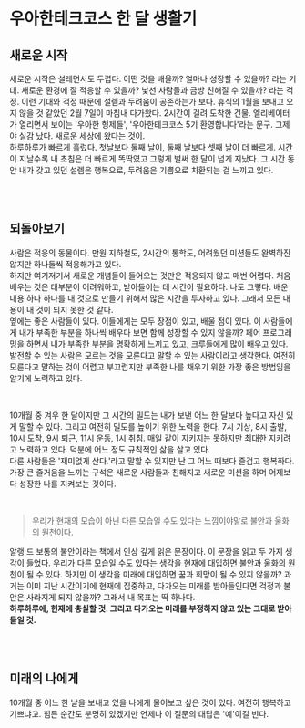 # 우아한테크코스 한 달 생활기
## 새로운 시작
새로운 시작은 설레면서도 두렵다. 어떤 것을 배울까? 얼마나 성장할 수 있을까? 라는 기대. 새로운 환경에 잘 적응할 수 있을까? 낯선 사람들과 금방 친해질 수 있을까? 라는 걱정. 이런 기대와 걱정 때문에 설렘과 두려움이 공존하는가 보다. 휴식의 1월을 보내고 오지 않을 것 같았던 2월 7일이 마침내 다가왔다. 2시간이 걸려 도착한 건물. 엘리베이터가 열리면서 보이는 '우아한 형제들', '우아한테크코스 5기 환영합니다'라는 문구. 그제야 실감 났다. 새로운 세상에 왔다는 것이.  
하루하루가 빠르게 흘렀다. 첫날보다 둘째 날이, 둘째 날보다 셋째 날이 더 빠르게. 시간이 지날수록 내 초침은 더 빠르게 똑딱였고 그렇게 벌써 한 달이 넘게 지났다. 그 시간 동안 내가 갖고 있던 설렘은 행복으로, 두려움은 기쁨으로 치환되는 걸 느끼고 있다. 

<br><br>

## 되돌아보기
사람은 적응의 동물이다. 만원 지하철도, 2시간의 통학도, 어려웠던 미션들도 완벽하진 않지만 하나둘씩 적응해가고 있다.   
하지만 여기저기서 새로운 개념들이 들어오는 것만은 적응되지 않고 매번 어렵다. 처음 배우는 것은 대부분이 어려워하고, 받아들이는 데 시간이 필요하다. 나도 그렇다. 배운 내용 하나 하나를 내 것으로 만들기 위해서 많은 시간을 투자하고 있다. 그래서 모든 내용이 내 것이 되지 못한 것 같다.   
옆에는 좋은 사람들이 있다. 이들에게는 모두 장점이 있고, 배울 점이 있다. 이 사람들에게 내가 부족한 부분을 하나씩 배우다 보면 함께 성장할 수 있지 않을까? 페어 프로그래밍을 하면서 내가 부족한 부분을 명확하게 느끼고 있고, 크루들에게 많이 배우고 있다.  
발전할 수 있는 사람은 모르는 것을 모른다고 말할 수 있는 사람이라고 생각한다. 여전히 모른다고 말하는 것이 어렵고 부끄럽지만 부족한 나를 채우기 위한 가장 좋은 방법임을 알기에 노력하고 있다.   

<br>

10개월 중 겨우 한 달이지만 그 시간의 밀도는 내가 보낸 어느 한 달보다 높다고 자신 있게 말할 수 있다. 그리고 여전히 밀도를 높이기 위한 노력을 한다. 7시 기상, 8시 출발, 10시 도착, 9시 퇴근, 11시 운동, 1시 취침. 매일 같이 지키지는 못하지만 최대한 지키려고 노력하고 있다. 덕분에 어느 정도 규칙적인 삶을 살고 있다.   
다른 사람들은 '재미없게 산다.'라고 말할 수 있지만 난 그 어느 때보다 즐겁고 행복하다. 가장 큰 즐거움을 느끼는 구석은 새로운 사람들과 친해지고 새로운 미션을 하며 어제보다 성장한 나를 지켜보는 것이다. 

<br>

>우리가 현재의 모습이 아닌 다른 모습일 수도 있다는 느낌이야말로 불안과 울화의 원천이다.

알랭 드 보통의 불안이라는 책에서 인상 깊게 읽은 문장이다. 이 문장을 읽고 두 가지 생각이 들었다. 우리가 다른 모습일 수도 있다는 생각을 현재에 대입하면 불안과 울화의 원천이 될 수 있다. 하지만 이 생각을 미래에 대입하면 꿈과 희망이 될 수 있지 않을까? 과거는 이미 지난 시간이기에 현재에 집중하고, 다가오는 미래를 받아들인다면 걱정과 불안은 사라지게 되지 않을까? 그래서 내 목표는 딱 하나다.   
**하루하루에, 현재에 충실할 것. 그리고 다가오는 미래를 부정하지 않고 있는 그대로 받아들일 것.**

<br><br>

## 미래의 나에게
10개월 중 어느 한 날을 보내고 있을 나에게 물어보고 싶은 것이 있다. 여전히 행복하고 기쁘냐고. 힘든 순간도 분명히 있겠지만 언제나 이 질문의 대답은 '예'이길 빈다.